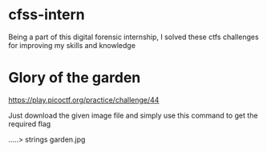 # cfss-intern
Being a part of this digital forensic internship, I solved these ctfs challenges for improving my skills and knowledge

# Glory of the garden
https://play.picoctf.org/practice/challenge/44

Just download the given image file and simply use this command to get the required flag

.....> strings garden.jpg
